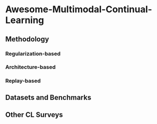 # Awesome-Multimodal-Continual-Learning

## Methodology

### Regularization-based

### Architecture-based

### Replay-based

## Datasets and Benchmarks

## Other CL Surveys
